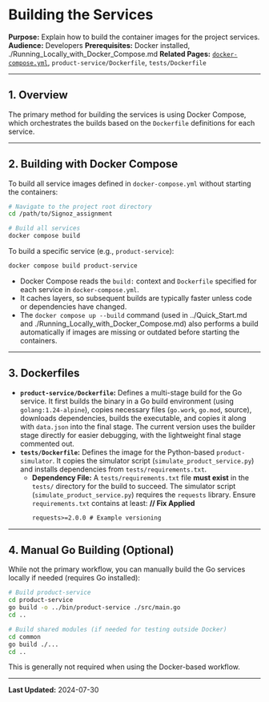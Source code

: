 # Building the Services

**Purpose:** Explain how to build the container images for the project services.
**Audience:** Developers
**Prerequisites:** Docker installed, ./Running_Locally_with_Docker_Compose.md
**Related Pages:** [`docker-compose.yml`](../../docker-compose.yml), `product-service/Dockerfile`, `tests/Dockerfile`

---

## 1. Overview

The primary method for building the services is using Docker Compose, which orchestrates the builds based on the `Dockerfile` definitions for each service.

---

## 2. Building with Docker Compose

To build all service images defined in `docker-compose.yml` without starting the containers:

```bash
# Navigate to the project root directory
cd /path/to/Signoz_assignment

# Build all services
docker compose build
```

To build a specific service (e.g., `product-service`):

```bash
docker compose build product-service
```

*   Docker Compose reads the `build:` context and `Dockerfile` specified for each service in `docker-compose.yml`.
*   It caches layers, so subsequent builds are typically faster unless code or dependencies have changed.
*   The `docker compose up --build` command (used in ../Quick_Start.md and ./Running_Locally_with_Docker_Compose.md) also performs a build automatically if images are missing or outdated before starting the containers.

---

## 3. Dockerfiles

*   **`product-service/Dockerfile`:** Defines a multi-stage build for the Go service. It first builds the binary in a Go build environment (using `golang:1.24-alpine`), copies necessary files (`go.work`, `go.mod`, source), downloads dependencies, builds the executable, and copies it along with `data.json` into the final stage. The current version uses the builder stage directly for easier debugging, with the lightweight final stage commented out.
*   **`tests/Dockerfile`:** Defines the image for the Python-based `product-simulator`. It copies the simulator script (`simulate_product_service.py`) and installs dependencies from `tests/requirements.txt`.
    *   **Dependency File:** A `tests/requirements.txt` file **must exist** in the `tests/` directory for the build to succeed. The simulator script (`simulate_product_service.py`) requires the `requests` library. Ensure `requirements.txt` contains at least: **// Fix Applied**
        ```txt
        requests>=2.0.0 # Example versioning
        ```

---

## 4. Manual Go Building (Optional)

While not the primary workflow, you can manually build the Go services locally if needed (requires Go installed):

```bash
# Build product-service
cd product-service
go build -o ../bin/product-service ./src/main.go
cd ..

# Build shared modules (if needed for testing outside Docker)
cd common
go build ./...
cd ..
```

This is generally not required when using the Docker-based workflow.

---

**Last Updated:** 2024-07-30
